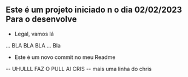 ## Este é um projeto iniciado n o dia 02/02/2023 Para o desenvolve
 - Legal, vamos lá 

 ... BLA BLA BLA
 ... Bla

  - Este é um novo commit no meu Readme

  -- UHULLL FAZ O PULL AI CRIS
  -- mais uma linha do chris